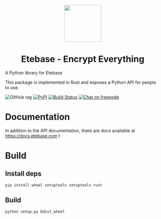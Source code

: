 <p align="center">
  <img width="120" src="https://github.com/etesync/etesync-web/blob/master/src/images/logo.svg" />
  <h1 align="center">Etebase - Encrypt Everything</h1>
</p>

A Python library for Etebase

This package is implemented in Rust and exposes a Python API for people to use.

![GitHub tag](https://img.shields.io/github/tag/etesync/etebase-py.svg)
[![PyPI](https://img.shields.io/pypi/v/etebase.svg)](https://pypi.python.org/pypi/etebase/)
[![Build Status](https://github.com/etesync/etebase-py/workflows/Build/badge.svg)](https://github.com/etesync/etebase-py/actions/)
[![Chat on freenode](https://img.shields.io/badge/chat-IRC%20|%20Matrix%20|%20Web-blue.svg)](https://www.etebase.com/community-chat/)

# Documentation

In addition to the API documentation, there are docs available at https://docs.etebase.com
t
# Build

## Install deps

```
pip install wheel setuptools setuptools-rust
```

## Build

```
python setup.py bdist_wheel
```
